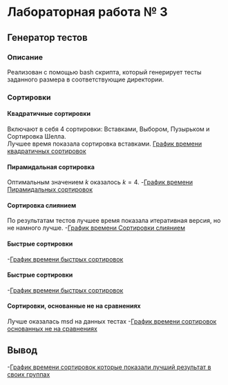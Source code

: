 # Лабораторная работа № 3

## Генератор тестов

### Описание
Реализован с помощью bash скрипта, который генерирует тесты заданного размера в соответствующие директории.

### Сортировки 

#### Квадратичные сортировки
Включают в себя 4 сортировки: Вставками, Выбором, Пузырьком и Сортировка Шелла.  
Лучшее время показала сортировка вставками.
[График времени квадратичных сортировок](https://github.com/avarxx/Lab2024/tree/Review_sort/Sort/Plots/quadratic.png)

#### Пирамидальная сортировка
Оптимальным значением $k$ оказалось $k = 4$.
-[График времени Пирамидальных сортировок](https://github.com/avarxx/Lab2024/blob/Review_sort/Sort/Plots/heap.png)

#### Сортировка слиянием
По результатам тестов лучшее время показала итеративная версия, но не намного лучше.
-[График времени Сортировки слиянием](https://github.com/avarxx/Lab2024/blob/Review_sort/Sort/Plots/merge.png)

#### Быстрые сортировки
-[График времени быстрых сортировок](https://github.com/avarxx/Lab2024/blob/Review_sort/Sort/Plots/qsort4.png)

#### Быстрые сортировки
-[График времени быстрых сортировок](https://github.com/avarxx/Lab2024/blob/Review_sort/Sort/Plots/qsort5.png)

#### Сортировки, основанные не на сравнениях
Лучше оказалась msd на данных тестах
-[График времени сортировок основанных не на сравнениях](https://github.com/avarxx/Lab2024/blob/Review_sort/Sort/Plots/bytes.png)


## Вывод
-[График времени сортировок которые показали лучший результат в своих группах](https://github.com/avarxx/Lab2024/blob/Review_sort/Sort/Plots/testFinal.png)
